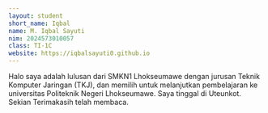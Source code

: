 ```yaml
---
layout: student
short_name: Iqbal
name: M. Iqbal Sayuti
nim: 2024573010057
class: TI-1C
website: https://iqbalsayuti0.github.io
---
```

Halo saya adalah lulusan dari SMKN1 Lhokseumawe dengan jurusan Teknik Komputer Jaringan (TKJ), dan memilih untuk melanjutkan pembelajaran ke universitas Politeknik Negeri Lhokseumawe.
Saya tinggal di Uteunkot. 
Sekian Terimakasih telah membaca.
